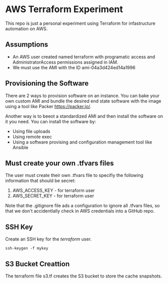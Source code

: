 # AWS Terraform Experiment
This repo is just a personal experiment using Terraform for infastructure 
automation on AWS.

## Assumptions
* An AWS user created named terraform with programatic access and AdministratorAccess permissions assigned in IAM.
* We must use the AMI with the ID ami-04a3d424ed14a1996

## Provisioning the Software
There are 2 ways to provision software on an instance. You can bake your own custom AMI
and bundle the desired end state software with the image using a tool like Packer https://packer.io/. 

Another way is to beeot a standardized AMI and then install the software on it you need. You can 
install the software by:
* Using file uploads
* Using remote exec 
* Using a software provising and configuration management tool like Ansible




## Must create your own .tfvars files
The user must create their own .tfvars file to specifiy the following information
that should be secret:
1. AWS_ACCESS_KEY - for terraform user
2. AWS_SECRET_KEY - for terraform user

Note that the .gitignore file ads a configuration to ignore all .tfvars files, so
that we don't accidentlally check in AWS credentials into a GitHub repo.


## SSH Key

Create an SSH key for the *terraform* user.

`ssh-keygen -f mykey`


## S3 Bucket Creattion
The terraform file s3.tf creates the S3 bucket to store the cache snapshots.
